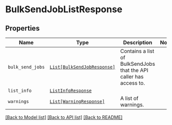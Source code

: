 # BulkSendJobListResponse



## Properties
Name | Type | Description | Notes
------------ | ------------- | ------------- | -------------
| `bulk_send_jobs` | [```List[BulkSendJobResponse]```](BulkSendJobResponse.md) |  Contains a list of BulkSendJobs that the API caller has access to.  |  |
| `list_info` | [```ListInfoResponse```](ListInfoResponse.md) |    |  |
| `warnings` | [```List[WarningResponse]```](WarningResponse.md) |  A list of warnings.  |  |

[[Back to Model list]](../README.md#documentation-for-models) [[Back to API list]](../README.md#documentation-for-api-endpoints) [[Back to README]](../README.md)

